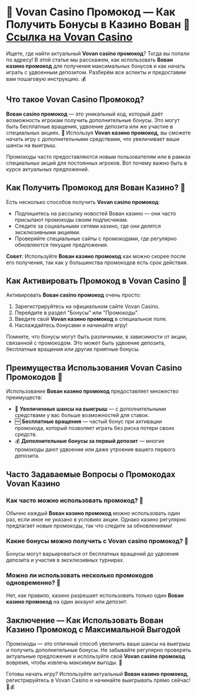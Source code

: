 # 🎰 Vovan Casino Промокод — Как Получить Бонусы в Казино Вован 🎲 [Ссылка на Vovan Casino](https://vovan.site/d2375cf9b)

Ищете, где найти актуальный **Vovan casino промокод**? Тогда вы попали по адресу! В этой статье мы расскажем, как использовать **Вован казино промокод** для получения максимальных бонусов и как начать играть с удвоенным депозитом. Разберём все аспекты и предоставим вам пошаговую инструкцию. 💰

## Что такое Vovan Casino Промокод?

**Вован casino промокод** — это уникальный код, который даёт возможность игрокам получить дополнительные бонусы. Это могут быть бесплатные вращения, удвоение депозита или же участие в специальных акциях. 💸 Используя **Vovan казино промокод**, вы сможете начать игру с дополнительными средствами, что увеличивает ваши шансы на выигрыш.

Промокоды часто предоставляются новым пользователям или в рамках специальных акций для постоянных игроков. Вот почему важно быть в курсе актуальных предложений.

## Как Получить Промокод для Вован Казино? 🤑

Есть несколько способов получить **Vovan casino промокод**:
- Подпишитесь на рассылку новостей Вован казино — они часто присылают промокоды своим подписчикам.
- Следите за социальными сетями казино, где они делятся эксклюзивными акциями.
- Проверяйте специальные сайты с промокодами, где регулярно обновляются текущие предложения.

**Совет**: Используйте **Вован казино промокод** как можно скорее после его получения, так как у большинства промокодов есть срок действия.

## Как Активировать Промокод в Vovan Casino 🎁

Активировать **Вован casino промокод** очень просто:
1. Зарегистрируйтесь на официальном сайте Vovan Casino.
2. Перейдите в раздел "Бонусы" или "Промокоды".
3. Введите свой **Vovan казино промокод** в специальное поле.
4. Наслаждайтесь бонусами и начинайте игру!

Помните, что бонусы могут быть различными, в зависимости от акции, связанной с промокодом. Это может быть удвоение депозита, бесплатные вращения или другие приятные бонусы.

## Преимущества Использования Vovan Casino Промокодов 🎉

Использование **Вован казино промокод** предоставляет множество преимуществ:
- 🚀 **Увеличенные шансы на выигрыш** — с дополнительными средствами у вас больше возможностей для ставок.
- 🆓 **Бесплатные вращения** — частый бонус при активации промокода, который позволяет играть без риска потери своих средств.
- 💰 **Дополнительные бонусы за первый депозит** — многие промокоды дают удвоение или даже утроение вашего первого депозита.

## Часто Задаваемые Вопросы о Промокодах Vovan Казино

### Как часто можно использовать промокод? 🤔
Обычно каждый **Вован казино промокод** можно использовать один раз, если иное не указано в условиях акции. Однако казино регулярно предлагает новые промокоды, так что следите за обновлениями!

### Какие бонусы можно получить с Vovan casino промокод? 🎰
Бонусы могут варьироваться от бесплатных вращений до удвоения депозита и участия в эксклюзивных турнирах.

### Можно ли использовать несколько промокодов одновременно? 🔄
Нет, как правило, казино разрешает использовать только один **Вован казино промокод** на один аккаунт или депозит.

## Заключение — Как Использовать Вован Казино Промокод с Максимальной Выгодой

Промокоды — это отличный способ увеличить ваши шансы на выигрыш и получить дополнительные бонусы. Не забывайте регулярно проверять актуальные предложения и используйте свой **Vovan casino промокод** вовремя, чтобы извлечь максимум выгоды. 💸

Готовы начать игру? Используйте актуальный **Вован казино промокод**, регистрируйтесь в Vovan Casino и начинайте выигрывать прямо сейчас! 🎲💰

